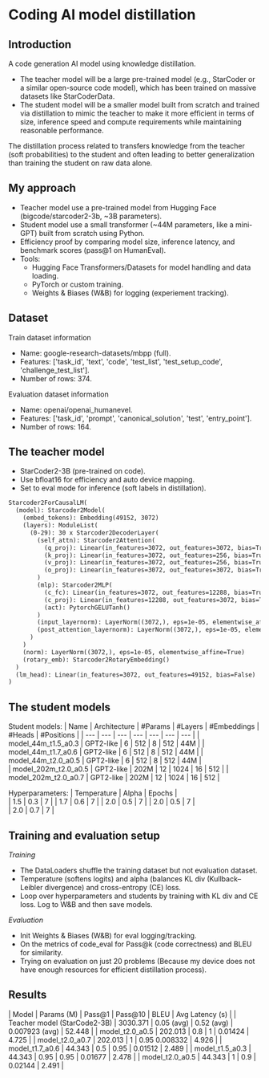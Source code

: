 # Coding AI model distillation

## Introduction
A code generation AI model using knowledge distillation. 
- The teacher model will be a large pre-trained model (e.g., StarCoder or a similar open-source code model), which has been trained on massive datasets like StarCoderData. 
- The student model will be a smaller model built from scratch and trained via distillation to mimic the teacher to make it more efficient in terms of size, inference speed and compute requirements while maintaining reasonable performance.

The distillation process related to transfers knowledge from the teacher (soft probabilities) to the student and often leading to better generalization than training the student on raw data alone. 

## My approach
- Teacher model use a pre-trained model from Hugging Face (bigcode/starcoder2-3b, ~3B parameters).
- Student model use a small transformer (~44M parameters, like a mini-GPT) built from scratch using Python.
- Efficiency proof by comparing model size, inference latency, and benchmark scores (pass@1 on HumanEval).
- Tools:
    - Hugging Face Transformers/Datasets for model handling and data loading.
    - PyTorch or custom training.
    - Weights & Biases (W&B) for logging (experiement tracking).
 
## Dataset
Train dataset information
- Name: google-research-datasets/mbpp (full).
- Features: ['task_id', 'text', 'code', 'test_list', 'test_setup_code', 'challenge_test_list'].
- Number of rows: 374.

Evaluation dataset information
- Name: openai/openai_humanevel.
- Features: ['task_id', 'prompt', 'canonical_solution', 'test', 'entry_point'].
- Number of rows: 164.

## The teacher model
- StarCoder2-3B (pre-trained on code).
- Use bfloat16 for efficiency and auto device mapping.
- Set to eval mode for inference (soft labels in distillation).
```markdown
Starcoder2ForCausalLM(
  (model): Starcoder2Model(
    (embed_tokens): Embedding(49152, 3072)
    (layers): ModuleList(
      (0-29): 30 x Starcoder2DecoderLayer(
        (self_attn): Starcoder2Attention(
          (q_proj): Linear(in_features=3072, out_features=3072, bias=True)
          (k_proj): Linear(in_features=3072, out_features=256, bias=True)
          (v_proj): Linear(in_features=3072, out_features=256, bias=True)
          (o_proj): Linear(in_features=3072, out_features=3072, bias=True)
        )
        (mlp): Starcoder2MLP(
          (c_fc): Linear(in_features=3072, out_features=12288, bias=True)
          (c_proj): Linear(in_features=12288, out_features=3072, bias=True)
          (act): PytorchGELUTanh()
        )
        (input_layernorm): LayerNorm((3072,), eps=1e-05, elementwise_affine=True)
        (post_attention_layernorm): LayerNorm((3072,), eps=1e-05, elementwise_affine=True)
      )
    )
    (norm): LayerNorm((3072,), eps=1e-05, elementwise_affine=True)
    (rotary_emb): Starcoder2RotaryEmbedding()
  )
  (lm_head): Linear(in_features=3072, out_features=49152, bias=False)
)
```

## The student models

Student models:
| Name | Architecture | #Params | #Layers | #Embeddings | #Heads | #Positions | 
| --- | --- | --- | --- | --- | --- | --- |
| model_44m_t1.5_a0.3 | GPT2-like | 6 | 512 | 8 | 512 | 44M | 
| model_44m_t1.7_a0.6 | GPT2-like | 6 | 512 | 8 | 512 | 44M | 
| model_44m_t2.0_a0.5 | GPT2-like | 6 | 512 | 8 | 512 | 44M |   
| model_202m_t2.0_a0.5 | GPT2-like | 202M | 12 | 1024 | 16 | 512 |
| model_202m_t2.0_a0.7 | GPT2-like | 202M | 12 | 1024 | 16 | 512 | 

Hyperparameters:
| Temperature | Alpha | Epochs |  
| 1.5 | 0.3 | 7 | 
| 1.7 | 0.6 | 7 | 
| 2.0 | 0.5 | 7 |
| 2.0 | 0.5 | 7 |  
| 2.0 | 0.7 | 7 |

## Training and evaluation setup
*Training*
- The DataLoaders shuffle the training dataset but not evaluation dataset.
- Temperature (softens logits) and alpha (balances KL div (Kullback–Leibler divergence) and cross-entropy (CE) loss.
- Loop over hyperparameters and students by training with KL div and CE loss. Log to W&B and then save models.

*Evaluation*
- Init Weights & Biases (W&B) for eval logging/tracking.
- On the metrics of code_eval for Pass@k (code correctness) and BLEU for similarity.
- Trying on evaluation on just 20 problems (Because my device does not have enough resources for efficient distillation process).

## Results
| Model | Params (M) | Pass@1 | Pass@10 | BLEU | Avg Latency (s) |
| Teacher model (StarCode2-3B) | 3030.371 | 0.05 (avg) | 0.52 (avg) | 0.007923 (avg) | 52.448 |
| model_t2.0_a0.5 | 202.013 | 0.8 | 1 | 0.01424 | 4.725 |
| model_t2.0_a0.7 | 202.013 | 1 | 0.95 0.008332 | 4.926 |
| model_t1.7_a0.6 | 44.343 | 0.5 | 0.95 | 0.01512 | 2.489 | 
| model_t1.5_a0.3 | 44.343 | 0.95 | 0.95 | 0.01677 | 2.478 |
| model_t2.0_a0.5 | 44.343 | 1 | 0.9 | 0.02144 | 2.491 |




